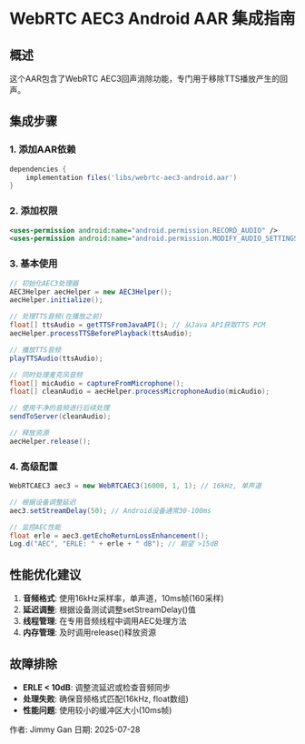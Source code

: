 # WebRTC AEC3 Android AAR 集成指南

## 概述
这个AAR包含了WebRTC AEC3回声消除功能，专门用于移除TTS播放产生的回声。

## 集成步骤

### 1. 添加AAR依赖
```gradle
dependencies {
    implementation files('libs/webrtc-aec3-android.aar')
}
```

### 2. 添加权限
```xml
<uses-permission android:name="android.permission.RECORD_AUDIO" />
<uses-permission android:name="android.permission.MODIFY_AUDIO_SETTINGS" />
```

### 3. 基本使用

```java
// 初始化AEC3处理器
AEC3Helper aecHelper = new AEC3Helper();
aecHelper.initialize();

// 处理TTS音频(在播放之前)
float[] ttsAudio = getTTSFromJavaAPI(); // 从Java API获取TTS PCM
aecHelper.processTTSBeforePlayback(ttsAudio);

// 播放TTS音频
playTTSAudio(ttsAudio);

// 同时处理麦克风音频
float[] micAudio = captureFromMicrophone();
float[] cleanAudio = aecHelper.processMicrophoneAudio(micAudio);

// 使用干净的音频进行后续处理
sendToServer(cleanAudio);

// 释放资源
aecHelper.release();
```

### 4. 高级配置

```java
WebRTCAEC3 aec3 = new WebRTCAEC3(16000, 1, 1); // 16kHz, 单声道

// 根据设备调整延迟
aec3.setStreamDelay(50); // Android设备通常30-100ms

// 监控AEC性能
float erle = aec3.getEchoReturnLossEnhancement();
Log.d("AEC", "ERLE: " + erle + " dB"); // 期望 >15dB
```

## 性能优化建议

1. **音频格式**: 使用16kHz采样率，单声道，10ms帧(160采样)
2. **延迟调整**: 根据设备测试调整setStreamDelay()值
3. **线程管理**: 在专用音频线程中调用AEC处理方法
4. **内存管理**: 及时调用release()释放资源

## 故障排除

- **ERLE < 10dB**: 调整流延迟或检查音频同步
- **处理失败**: 确保音频格式匹配(16kHz, float数组)
- **性能问题**: 使用较小的缓冲区大小(10ms帧)

作者: Jimmy Gan
日期: 2025-07-28
